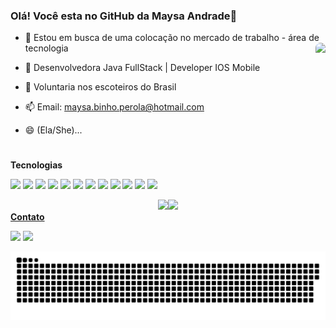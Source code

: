 ### Olá! Você esta no GitHub da Maysa Andrade👋


- 🔭  Estou em busca de uma colocação no mercado de trabalho - área de tecnologia <img align="right" height="150" style="border-radius:200px;" src="https://media.discordapp.net/attachments/882496817550483510/882497507605757962/image0.gif">
- 🌱  Desenvolvedora Java FullStack | Developer IOS Mobile
- 👯  Voluntaria nos escoteiros do Brasil
- 📫  Email: maysa.binho.perola@hotmail.com
- 😄  (Ela/She)...


  #  
 <b>Tecnologias</b>
  
  <p align="left">
 <img src="https://img.shields.io/badge/Swift-FA7343?style=for-the-badge&logo=swift&logoColor=white">
 <img src="https://img.shields.io/badge/cocoapods-FA2A02?style=for-the-badge&logo=cocoapods&logoColor=white"> 
 <img src="https://img.shields.io/badge/iOS-000000?style=for-the-badge&logo=ios&logoColor=white" width="70">
 <img src="https://img.shields.io/badge/Xcode-007ACC?style=flat-square&logo=Xcode&logoColor=white" width="82"> 
 <img src="https://img.shields.io/badge/GitHub-100000?style=for-the-badge&logo=github&logoColor=white">
 <img src="https://img.shields.io/badge/firebase-ffca28?style=for-the-badge&logo=firebase&logoColor=black">
 <img src="https://img.shields.io/badge/Figma-F24E1E?style=for-the-badge&logo=figma&logoColor=white">
<img src="https://img.shields.io/badge/Java-purple?style=for-the-badge&logo=java&logoColor=white"> 
    <img src="https://img.shields.io/badge/Spring-green?style=for-the-badge&logo=spring&logoColor=white">
    <img src="https://img.shields.io/badge/MySQL-blue?style=for-the-badge&logo=mysql&logoColor=white"> 
    <img src="https://img.shields.io/badge/Eclipse-2C2255?style=for-the-badge&logo=eclipse&logoColor=white" />  
 <img src="https://img.shields.io/badge/Postman-FF6C37?style=for-the-badge&logo=Postman&logoColor=white"/>
    
  
  
 <div>
<div align="center">
<a href="https://github.com/mays2pearl"><img height="180em" src="https://github-readme-stats.vercel.app/api?username=mays2pearl&show_icons=true&theme=dracula&include_all_commits=true&count_private=true"/><img height="180em" src="https://github-readme-stats.vercel.app/api/top-langs/?username=mays2pearl&layout=compact&langs_count=7&theme=dracula"/>
 
   
</div>

 <div>
  <b>Contato</b>
   
 <p align="left">
 <a href="https://www.linkedin.com/in/maysa-andrade-maysa-andrade/" target="_blank"><img src="https://img.shields.io/badge/-LinkedIn-%230077B5?style=for-the-badge&logo=linkedin&logoColor=white" target="_blank"></a> 
 <a href="https://mail.google.com/mail/?view=cm&fs=1&to=mays2perola@gmail.com" target="_blank"><img src="https://img.shields.io/badge/Gmail-D14836?style=for-the-badge&logo=gmail&logoColor=white" target="_blank"></a>
 

   ![Snake animation](https://github.com/mays2pearl/mays2pearl/blob/output/github-contribution-grid-snake.svg)
   
 </div>
